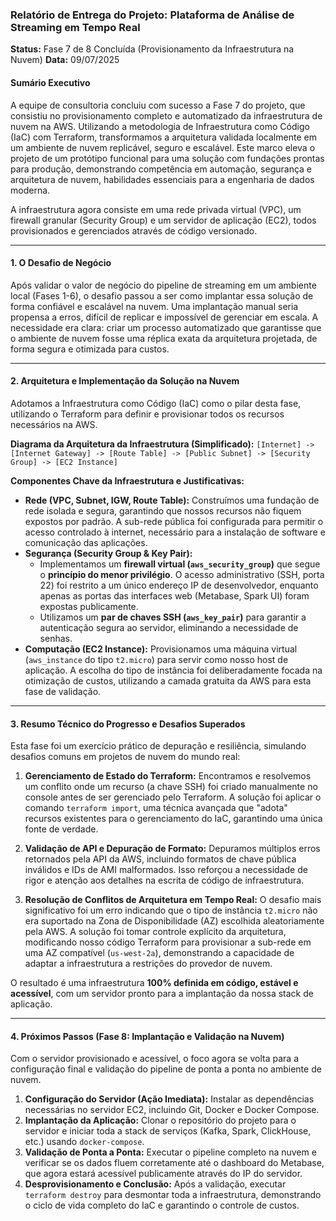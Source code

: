 ### **Relatório de Entrega do Projeto: Plataforma de Análise de Streaming em Tempo Real**

**Status:** Fase 7 de 8 Concluída (Provisionamento da Infraestrutura na Nuvem)
**Data:** 09/07/2025

#### **Sumário Executivo**

A equipe de consultoria concluiu com sucesso a Fase 7 do projeto, que consistiu no provisionamento completo e automatizado da infraestrutura de nuvem na AWS. Utilizando a metodologia de Infraestrutura como Código (IaC) com Terraform, transformamos a arquitetura validada localmente em um ambiente de nuvem replicável, seguro e escalável. Este marco eleva o projeto de um protótipo funcional para uma solução com fundações prontas para produção, demonstrando competência em automação, segurança e arquitetura de nuvem, habilidades essenciais para a engenharia de dados moderna.

A infraestrutura agora consiste em uma rede privada virtual (VPC), um firewall granular (Security Group) e um servidor de aplicação (EC2), todos provisionados e gerenciados através de código versionado.

---

#### **1. O Desafio de Negócio**

Após validar o valor de negócio do pipeline de streaming em um ambiente local (Fases 1-6), o desafio passou a ser como implantar essa solução de forma confiável e escalável na nuvem. Uma implantação manual seria propensa a erros, difícil de replicar e impossível de gerenciar em escala. A necessidade era clara: criar um processo automatizado que garantisse que o ambiente de nuvem fosse uma réplica exata da arquitetura projetada, de forma segura e otimizada para custos.

---

#### **2. Arquitetura e Implementação da Solução na Nuvem**

Adotamos a Infraestrutura como Código (IaC) como o pilar desta fase, utilizando o Terraform para definir e provisionar todos os recursos necessários na AWS.

**Diagrama da Arquitetura da Infraestrutura (Simplificado):**
`[Internet] -> [Internet Gateway] -> [Route Table] -> [Public Subnet] -> [Security Group] -> [EC2 Instance]`

**Componentes Chave da Infraestrutura e Justificativas:**

*   **Rede (VPC, Subnet, IGW, Route Table):** Construímos uma fundação de rede isolada e segura, garantindo que nossos recursos não fiquem expostos por padrão. A sub-rede pública foi configurada para permitir o acesso controlado à internet, necessário para a instalação de software e comunicação das aplicações.
*   **Segurança (Security Group & Key Pair):**
    *   Implementamos um **firewall virtual (`aws_security_group`)** que segue o **princípio do menor privilégio**. O acesso administrativo (SSH, porta 22) foi restrito a um único endereço IP de desenvolvedor, enquanto apenas as portas das interfaces web (Metabase, Spark UI) foram expostas publicamente.
    *   Utilizamos um **par de chaves SSH (`aws_key_pair`)** para garantir a autenticação segura ao servidor, eliminando a necessidade de senhas.
*   **Computação (EC2 Instance):** Provisionamos uma máquina virtual (`aws_instance` do tipo `t2.micro`) para servir como nosso host de aplicação. A escolha do tipo de instância foi deliberadamente focada na otimização de custos, utilizando a camada gratuita da AWS para esta fase de validação.

---

#### **3. Resumo Técnico do Progresso e Desafios Superados**

Esta fase foi um exercício prático de depuração e resiliência, simulando desafios comuns em projetos de nuvem do mundo real:

1.  **Gerenciamento de Estado do Terraform:** Encontramos e resolvemos um conflito onde um recurso (a chave SSH) foi criado manualmente no console antes de ser gerenciado pelo Terraform. A solução foi aplicar o comando `terraform import`, uma técnica avançada que "adota" recursos existentes para o gerenciamento do IaC, garantindo uma única fonte de verdade.

2.  **Validação de API e Depuração de Formato:** Depuramos múltiplos erros retornados pela API da AWS, incluindo formatos de chave pública inválidos e IDs de AMI malformados. Isso reforçou a necessidade de rigor e atenção aos detalhes na escrita de código de infraestrutura.

3.  **Resolução de Conflitos de Arquitetura em Tempo Real:** O desafio mais significativo foi um erro indicando que o tipo de instância `t2.micro` não era suportado na Zona de Disponibilidade (AZ) escolhida aleatoriamente pela AWS. A solução foi tomar controle explícito da arquitetura, modificando nosso código Terraform para provisionar a sub-rede em uma AZ compatível (`us-west-2a`), demonstrando a capacidade de adaptar a infraestrutura a restrições do provedor de nuvem.

O resultado é uma infraestrutura **100% definida em código, estável e acessível**, com um servidor pronto para a implantação da nossa stack de aplicação.

---

#### **4. Próximos Passos (Fase 8: Implantação e Validação na Nuvem)**

Com o servidor provisionado e acessível, o foco agora se volta para a configuração final e validação do pipeline de ponta a ponta no ambiente de nuvem.

1.  **Configuração do Servidor (Ação Imediata):** Instalar as dependências necessárias no servidor EC2, incluindo Git, Docker e Docker Compose.
2.  **Implantação da Aplicação:** Clonar o repositório do projeto para o servidor e iniciar toda a stack de serviços (Kafka, Spark, ClickHouse, etc.) usando `docker-compose`.
3.  **Validação de Ponta a Ponta:** Executar o pipeline completo na nuvem e verificar se os dados fluem corretamente até o dashboard do Metabase, que agora estará acessível publicamente através do IP do servidor.
4.  **Desprovisionamento e Conclusão:** Após a validação, executar `terraform destroy` para desmontar toda a infraestrutura, demonstrando o ciclo de vida completo do IaC e garantindo o controle de custos.